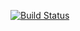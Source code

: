 [![Build Status](https://travis-ci.org/M-Adoo/adoo-blog.svg?branch=master)](https://travis-ci.org/M-Adoo/adoo-blog)